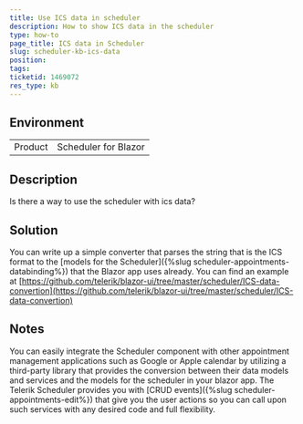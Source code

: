 ```yaml
---
title: Use ICS data in scheduler
description: How to show ICS data in the scheduler
type: how-to
page_title: ICS data in Scheduler
slug: scheduler-kb-ics-data
position: 
tags: 
ticketid: 1469072
res_type: kb
---
```


## Environment
<table>
	<tbody>
		<tr>
			<td>Product</td>
			<td>Scheduler for Blazor</td>
		</tr>
	</tbody>
</table>


## Description

Is there a way to use the scheduler with ics data?

## Solution

You can write up a simple converter that parses the string that is the ICS format to the [models for the Scheduler]({%slug scheduler-appointments-databinding%}) that the Blazor app uses already. You can find an example at [https://github.com/telerik/blazor-ui/tree/master/scheduler/ICS-data-convertion](https://github.com/telerik/blazor-ui/tree/master/scheduler/ICS-data-convertion)

## Notes

You can easily integrate the Scheduler component with other appointment management applications such as Google or Apple calendar by utilizing a third-party library that provides the conversion between their data models and services and the models for the scheduler in your blazor app. The Telerik Scheduler provides you with [CRUD events]({%slug scheduler-appointments-edit%}) that give you the user actions so you can call upon such services with any desired code and full flexibility.
